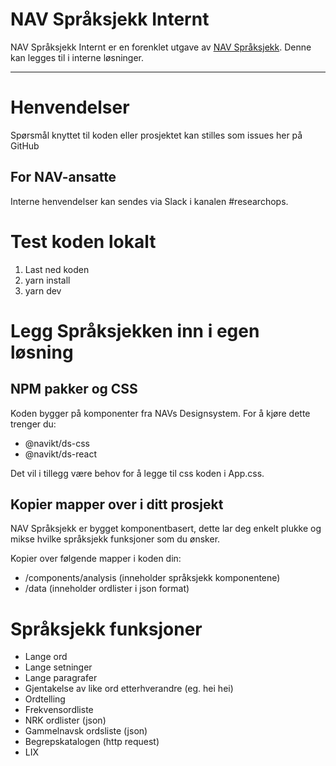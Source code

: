 NAV Språksjekk Internt
================


NAV Språksjekk Internt er en forenklet utgave av [NAV Språksjekk](https://github.com/navikt/spraksjekk). Denne kan legges til i interne løsninger.


---

# Henvendelser

Spørsmål knyttet til koden eller prosjektet kan stilles som issues her på GitHub

## For NAV-ansatte

Interne henvendelser kan sendes via Slack i kanalen #researchops.

# Test koden lokalt

1. Last ned koden
2. yarn install
3. yarn dev

# Legg Språksjekken inn i egen løsning

## NPM pakker og CSS
Koden bygger på komponenter fra NAVs Designsystem. For å kjøre dette trenger du:
- @navikt/ds-css
- @navikt/ds-react

Det vil i tillegg være behov for å legge til css koden i App.css.

## Kopier mapper over i ditt prosjekt
NAV Språksjekk er bygget komponentbasert, dette lar deg enkelt plukke og mikse hvilke språksjekk funksjoner som du ønsker.

Kopier over følgende mapper i koden din:
- /components/analysis (inneholder språksjekk komponentene)
- /data (inneholder ordlister i json format)

# Språksjekk funksjoner

- Lange ord
- Lange setninger
- Lange paragrafer
- Gjentakelse av like ord etterhverandre (eg. hei hei)
- Ordtelling
- Frekvensordliste
- NRK ordlister (json)
- Gammelnavsk ordsliste (json)
- Begrepskatalogen (http request)
- LIX